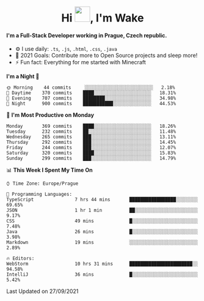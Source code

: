 <h1 align="center">Hi <img src="https://raw.githubusercontent.com/MrWakeCZ/MrWakeCZ/master/Hi.gif" width="40px" />, I'm Wake</h1>

#### I'm a Full-Stack Developer working in Prague, Czech republic.
- ⚙️ I use daily: `.ts`, `.js`, `.html`, `.css`, `.java`
- 🥅 2021 Goals: Contribute more to Open Source projects and sleep more!
- ⚡ Fun fact: Everything for me started with Minecraft

<!--START_SECTION:waka-->
**I'm a Night 🦉** 

```text
🌞 Morning    44 commits     ░░░░░░░░░░░░░░░░░░░░░░░░░   2.18% 
🌆 Daytime    370 commits    ████░░░░░░░░░░░░░░░░░░░░░   18.31% 
🌃 Evening    707 commits    ████████░░░░░░░░░░░░░░░░░   34.98% 
🌙 Night      900 commits    ███████████░░░░░░░░░░░░░░   44.53%

```
📅 **I'm Most Productive on Monday** 

```text
Monday       369 commits    ████░░░░░░░░░░░░░░░░░░░░░   18.26% 
Tuesday      232 commits    ██░░░░░░░░░░░░░░░░░░░░░░░   11.48% 
Wednesday    265 commits    ███░░░░░░░░░░░░░░░░░░░░░░   13.11% 
Thursday     292 commits    ███░░░░░░░░░░░░░░░░░░░░░░   14.45% 
Friday       244 commits    ███░░░░░░░░░░░░░░░░░░░░░░   12.07% 
Saturday     320 commits    ████░░░░░░░░░░░░░░░░░░░░░   15.83% 
Sunday       299 commits    ███░░░░░░░░░░░░░░░░░░░░░░   14.79%

```


📊 **This Week I Spent My Time On** 

```text
⌚︎ Time Zone: Europe/Prague

💬 Programming Languages: 
TypeScript               7 hrs 44 mins       █████████████████░░░░░░░░   69.65% 
JSON                     1 hr 1 min          ██░░░░░░░░░░░░░░░░░░░░░░░   9.17% 
CSS                      49 mins             █░░░░░░░░░░░░░░░░░░░░░░░░   7.48% 
Java                     26 mins             █░░░░░░░░░░░░░░░░░░░░░░░░   3.98% 
Markdown                 19 mins             ░░░░░░░░░░░░░░░░░░░░░░░░░   2.89%

🔥 Editors: 
WebStorm                 10 hrs 31 mins      ███████████████████████░░   94.58% 
IntelliJ                 36 mins             █░░░░░░░░░░░░░░░░░░░░░░░░   5.42%

```


 Last Updated on 27/09/2021
<!--END_SECTION:waka-->
